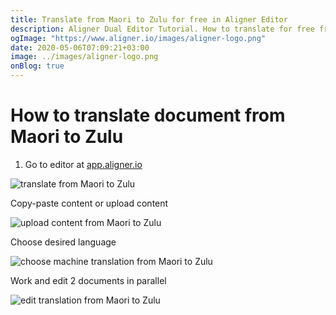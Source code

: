 ```yaml
---
title: Translate from Maori to Zulu for free in Aligner Editor
description: Aligner Dual Editor Tutorial. How to translate for free from Maori to Zulu. Aligner is multilingual document management platform. 
ogImage: "https://www.aligner.io/images/aligner-logo.png"
date: 2020-05-06T07:09:21+03:00
image: ../images/aligner-logo.png
onBlog: true
---
```


# How to translate document from Maori to Zulu

1. Go to editor at [app.aligner.io](https://app.aligner.io "Aligner App web page")

![translate from Maori to Zulu](../aligner-blank-editor.png "translate from Maori to Zulu")

Copy-paste content or upload content

![upload content from Maori to Zulu](../aligner-uploaded-document.png "upload content from Maori to Zulu")

Choose desired language

![choose machine translation from Maori to Zulu](../aligner-language-dropdown.png "choose machine translation from Maori to Zulu")

Work and edit 2 documents in parallel

![edit translation from Maori to Zulu](../aligner-double-sitded-editor.png "edit translation from Maori to Zulu")


